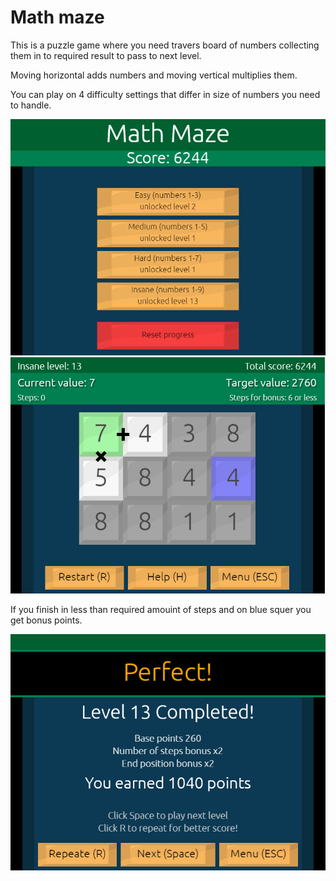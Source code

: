 # Math maze

This is a puzzle game where you need travers board of numbers collecting them in to required result to pass to next level.

Moving horizontal adds numbers and moving vertical multiplies them.

You can play on 4 difficulty settings that differ in size of numbers you need to handle.

![Game screen](https://github.com/Xesenix/math-maze-phaser/blob/master/assets/screen03.png?raw=true "Main menu")
![Game screen](https://github.com/Xesenix/math-maze-phaser/blob/master/assets/screen02.png?raw=true "Game screen")

If you finish in less than required amouint of steps and on blue squer you get bonus points.

![Game screen](https://github.com/Xesenix/math-maze-phaser/blob/master/assets/screen04.png?raw=true "Perfect end")
